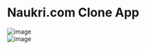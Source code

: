 # Naukri.com Clone App

![image](https://user-images.githubusercontent.com/50316091/201926760-5788b61b-b967-4b18-9dfa-652f27b1986f.png)
</br>
![image](https://user-images.githubusercontent.com/50316091/201926953-7b60c2f1-d9d4-487d-bd03-36df772195e8.png)

